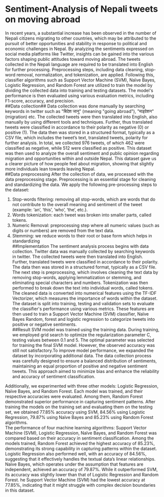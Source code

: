 # Sentiment-Analysis of Nepali tweets on moving abroad
In recent years, a substantial increase has been observed in the number of Nepali citizens migrating to other countries, which may be attributed to the pursuit of better opportunities and stability in response to political and economic challenges in Nepal. By analyzing the sentiments expressed on social media platforms like Twitter, insights can be gained into the various factors shaping public attitudes toward moving abroad. The tweets collected in the Nepali language are required to be translated into English for further processing. Preprocessing steps, including data cleaning, stop-word removal, normalization, and tokenization, are applied. Following this, classifier algorithms such as Support Vector Machine (SVM), Naïve Bayes, Logistic Regression, and Random Forest are utilized to train the model by dividing the collected data into training and testing datasets. The model's performance is then evaluated using various evaluation metrics, including F1-score, accuracy, and precision.<br/>
##Data collection##
Data collection was done manually by searching keywords in twitter such as "बिदेश जानु" (meaning "going abroad"), "माइग्रेशन" (migration) etc. The collected tweets were then translated into English, also manually by using different tools and techniques. Further, thus translated tweets were classified in accordance to their polarity as negative (0) or positive (1). The data then was stored in a structured format, typically as a CSV file, which includes the tweet’s text, translated tweets, polarity for further analysis. In total, we collected 976 tweets, of which 462 were classified as negative, while 512 were classified as positive. This dataset was then used to analyze the overall sentiment and public opinion regarding migration and opportunities within and outside Nepal. This dataset gave us a clearer picture of how people feel about migration, showing that slightly more individuals lean towards leaving Nepal.<br/>
##Data preprocessing
After the collection of data, we processed with the data preprocessing stage. Preprocessing is an essential stage for cleaning and standardizing the data. We apply the following pre-processing steps to the dataset:<br/> 
1)	Stop-words filtering: removing all stop-words, which are words that do not contribute to the overall meaning and sentiment of the tweet (example: ‘an’, ‘this’, ‘who’, ‘the’, etc.).<br/>
2)	Words tokenization: each tweet was broken into smaller parts, called tokens.<br/>
3)	Numeric Removal: preprocessing step where all numeric values (such as digits or numbers) are removed from the text data.<br/>
4)	Stemming: we reduce words to their root or base form which helps in standardizing<br/>
##Implementation
The sentiment analysis process begins with data collection. Twitter data was manually collected by searching keywords in twitter. The collected tweets were then translated into English. Further, translated tweets were classified in accordance to their polarity. The data then was stored in a structured format, typically as a CSV file. The next step is preprocessing, which involves cleaning the text data by removing stop-words, applying lemmatization or stemming, and eliminating special characters and numbers. Tokenization was then performed to break down the text into individual words, called tokens. The cleaned data is converted into numerical features using the TF-IDF Vectorizer, which measures the importance of words within the dataset. The dataset is split into training, testing and validation sets to evaluate the classifier's performance using various metrics. These features are then used to train a Support Vector Machine (SVM) classifier, Naïve Bayes Random, forest and logistic regression to categorize tweets into positive or negative sentiments.<br/>
##Result
SVM model was trained using the training data. During training, we employed grid search to optimize the regularization parameter C, testing values between 0.1 and 5. The optimal parameter was selected for training the final SVM model. However, the observed accuracy was still not satisfactory.To improve model performance, we expanded the dataset by incorporating additional data. The data collection process was carefully designed to ensure a balanced distribution of sentiments, maintaining an equal proportion of positive and negative sentiment tweets. This approach aimed to minimize bias and enhance the reliability and accuracy of sentiment classification.<br/>

Additionally, we experimented with three other models: Logistic Regression, Naïve Bayes, and Random Forest. Each model was trained, and their respective accuracies were evaluated. Among them, Random Forest demonstrated superior performance in capturing sentiment patterns.
After training the models on the training set and evaluating them on the testing set, we obtained 77.85% accuracy using SVM, 84.56% using Logistic Regression, 79.87% using Naïve Bayes and 85.23% using Random Forest algorithms.<br/>
The performance of four machine learning algorithms: Support Vector Machine (SVM), Logistic Regression, Naïve Bayes, and Random Forest was compared based on their accuracy in sentiment classification. Among the models trained, Random Forest achieved the highest accuracy of 85.23%, demonstrating its strong capability in capturing patterns within the dataset. Logistic Regression also performed well, with an accuracy of 84.56%, suggesting that it effectively handles the textual data’s linear relationships. Naïve Bayes, which operates under the assumption that features are independent, achieved an accuracy of 79.87%. While it outperformed SVM, its accuracy was slightly lower than that of Logistic Regression and Random Forest. he Support Vector Machine (SVM) had the lowest accuracy at 77.85%, indicating that it might struggle with complex decision boundaries in this dataset.<br/>



